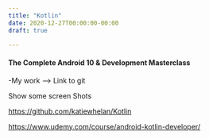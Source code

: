 ```yaml
---
title: "Kotlin"
date: 2020-12-27T00:00:00-00:00
draft: true

---
```


#### The Complete Android 10 & Development Masterclass

-My work --> Link to git

Show some screen Shots

https://github.com/katiewhelan/Kotlin

https://www.udemy.com/course/android-kotlin-developer/

